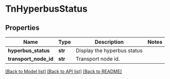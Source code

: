 # TnHyperbusStatus

## Properties
Name | Type | Description | Notes
------------ | ------------- | ------------- | -------------
**hyperbus_status** | **str** | Display the hyperbus status | 
**transport_node_id** | **str** | Transport node id. | 

[[Back to Model list]](../README.md#documentation-for-models) [[Back to API list]](../README.md#documentation-for-api-endpoints) [[Back to README]](../README.md)

